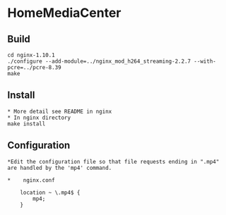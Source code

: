 # HomeMediaCenter


## Build

    cd nginx-1.10.1
    ./configure --add-module=../nginx_mod_h264_streaming-2.2.7 --with-pcre=../pcre-8.39
    make

## Install
    * More detail see README in nginx
    * In nginx directory
    make install

    

## Configuration

    *Edit the configuration file so that file requests ending in ".mp4" are handled by the 'mp4' command.

    *    nginx.conf

        location ~ \.mp4$ {
            mp4;
        }


